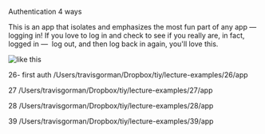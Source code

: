 Authentication 4 ways

This is an app that isolates and emphasizes the most fun part of any app — logging in!
If you love to log in and check to see if you really are, in fact, logged in — 
log out, and then log back in again, you'll love this.

![like this](https://s19.postimg.org/q4qo5vkib/logging_in_4_ways.png)


26- first auth
/Users/travisgorman/Dropbox/tiy/lecture-examples/26/app

27
/Users/travisgorman/Dropbox/tiy/lecture-examples/27/app

28
/Users/travisgorman/Dropbox/tiy/lecture-examples/28/app

39
/Users/travisgorman/Dropbox/tiy/lecture-examples/39/app